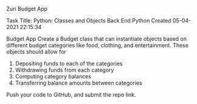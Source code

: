 Zuri Budget App

Task Title: Python: Classes and Objects
Back End
Python
Created 05-04-2021 22:15:34

Budget App
Create a Budget class that can instantiate objects based on different budget categories like food, clothing, and entertainment. These objects should allow for
1.  Depositing funds to each of the categories
2.  Withdrawing funds from each category
3.  Computing category balances
4.  Transferring balance amounts between categories

Push your code to GitHub, and submit the repo link.

 
